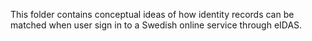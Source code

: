 This folder contains conceptual ideas of how identity records can be matched when user sign in to a Swedish online service through eIDAS.
